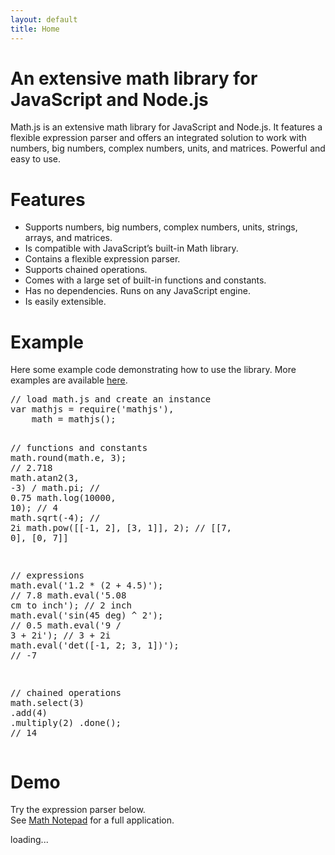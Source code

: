 ```yaml
---
layout: default
title: Home
---
```


# An extensive math library for JavaScript and Node.js

Math.js is an extensive math library for JavaScript and Node.js.
It features a flexible expression parser and offers an integrated solution
to work with numbers, big numbers, complex numbers, units, and matrices.
Powerful and easy to use.


# Features

- Supports numbers, big numbers, complex numbers, units, strings, arrays, and matrices.
- Is compatible with JavaScript’s built-in Math library.
- Contains a flexible expression parser.
- Supports chained operations.
- Comes with a large set of built-in functions and constants.
- Has no dependencies. Runs on any JavaScript engine.
- Is easily extensible.

<div class="cols">
  <div class="left">
    <h1>Example</h1>
    <p>
      Here some example code demonstrating how to use the library.
      More examples are available
      <a href="https://github.com/josdejong/mathjs/tree/master/examples/">here</a>.
    </p>
    <pre id="example">
<span class="comment">// load math.js and create an instance</span>
<span class="keyword">var</span> mathjs = require(<span class="string">'mathjs'</span>),
    math = mathjs();

<span class="comment">// functions and constants</span>
math.round(math.e, <span class="number">3</span>);            <span class="comment">// 2.718</span>
math.atan2(<span class="number">3</span>, <span class="number">-3</span>) / math.pi;      <span class="comment">// 0.75</span>
math.log(<span class="number">10000</span>, <span class="number">10</span>);              <span class="comment">// 4</span>
math.sqrt(<span class="number">-4</span>);                    <span class="comment">// 2i</span>
math.pow([[-1, 2], [3, 1]], 2);
     <span class="comment">// [[7, 0], [0, 7]]</span>

<span class="comment">// expressions</span>
math.eval(<span class="string">'1.2 * (2 + 4.5)'</span>);     <span class="comment">// 7.8</span>
math.eval(<span class="string">'5.08 cm to inch'</span>);     <span class="comment">// 2 inch</span>
math.eval(<span class="string">'sin(45 deg) ^ 2'</span>);     <span class="comment">// 0.5</span>
math.eval(<span class="string">'9 / 3 + 2i'</span>);          <span class="comment">// 3 + 2i</span>
math.eval(<span class="string">'det([-1, 2; 3, 1])'</span>);  <span class="comment">// -7</span>

<span class="comment">// chained operations</span>
math.select(<span class="number">3</span>)
    .add(<span class="number">4</span>)
    .multiply(<span class="number">2</span>)
    .done(); <span class="comment">// 14</span>
</pre>
  </div>
  <div class="right">
    <h1>Demo</h1>
      <p>
        Try the expression parser below.<br>
        See <a href="http://mathnotepad.com/">Math Notepad</a> for a full application.
      </p>
      <div id="commandline">loading...</div>
      <script type="text/javascript">
        // create an instance of math.js
        var math = mathjs();

        var editor = new CommandLineEditor({
            container: document.getElementById('commandline'),
            math: math
        });
      </script>
      <div class="tips">
        Shortcut keys:
        <ul>
          <li>Press <b>S</b> to set focus to the input field</li>
          <li>Press <b>Ctrl+F11</b> to toggle full screen</li>
          <li>Enter <b>"clear"</b> to clear history</li>
        </ul>
      </div>
  </div>
  <div class="end">&nbsp;</div>
</div>


# Install or download

Math.js can be installed using [npm](https://npmjs.org/):

    npm install mathjs

Math.js can be downloaded or linked from [cdnjs](http://cdnjs.com/):

<table>
  <tr>
    <td>
      <a href="http://cdnjs.cloudflare.com/ajax/libs/mathjs/0.20.0/math.js">
        Development (version 0.20.0)
      </a>
    </td>
    <td>
      <span id="development-size">676 kB</span>, uncompressed with comments
    </td>
  </tr>
  <tr>
    <td>
      <a href="http://cdnjs.cloudflare.com/ajax/libs/mathjs/0.20.0/math.min.js">
        Production (version 0.20.0)
      </a>
    </td>
    <td>
      <span id="production-size">56 kB</span>, minified and gzipped
    </td>
  </tr>
</table>

*Note: The API of math.js is not fully stabilized. Please read [what is changed](https://github.com/josdejong/mathjs/blob/master/HISTORY.md) before upgrading to the newest version.*


# Documentation

- [Getting Started](https://github.com/josdejong/mathjs/blob/master/docs/getting_started.md)
- [Overview](https://github.com/josdejong/mathjs/blob/master/docs/index.md)
- [Examples](https://github.com/josdejong/mathjs/tree/master/examples/)
- [History](https://github.com/josdejong/mathjs/blob/master/HISTORY.md)


# License

Math.js is open source and licensed under the
[Apache 2.0 License](http://www.apache.org/licenses/LICENSE-2.0)
